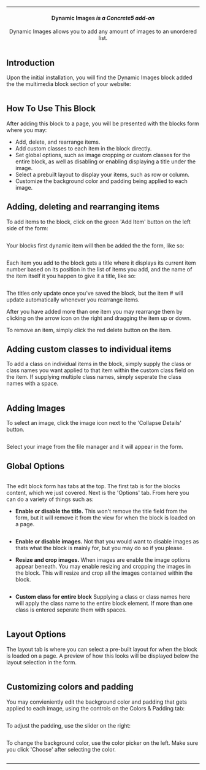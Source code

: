 <p align="center">
    <img alt="" src="documentation/images/logo.jpg"/>
</p>
<hr>
<h4 align="center">
    Dynamic Images <i>is a Concrete5 add-on</i>
</h4>
<p align="center">
    Dynamic Images allows you to add any amount of images to an unordered list.
</p>
<p align="center">
    <img alt="" src="documentation/images/dynamic-images.jpg"/>
</p>
<article class="markdown-body">
    <h1>Introduction</h1>
    <p> Upon the initial installation, you will find the Dynamic Images block added the the multimedia block section of your website: </p>
    <img alt="" src="documentation/images/multimedia.jpg"/>
    <h1>How To Use This Block</h1>
    <p>After adding this block to a page, you will be presented with the blocks form where you may:</p>
    <ul>
        <li>
            Add, delete, and rearrange items.
        </li>
        <li>
            Add custom classes to each item in the block directly.
        </li>
        <li>
            Set global options, such as image cropping or custom classes for the entire block, as well as disabling or enabling displaying a title under the image.
        </li>
        <li>
            Select a prebuilt layout to display your items, such as row or column.
        </li>
        <li>
            Customize the background color and padding being applied to each image.
        </li>
    </ul>
    <h2>Adding, deleting and rearranging items</h2>
    <p>
        To add items to the block, click on the green 'Add Item' button on the left side of the form:
    </p>
    <img alt="" src="documentation/images/image1.jpg"/>
    <p>Your blocks first dynamic item will then be added the the form, like so: </p>
    <img alt="" src="documentation/images/image2.jpg"/>
    <p>Each item you add to the block gets a title where it displays its current item number based on its position in the list of items you add, and the name of the item itself it you happen to give it a title, like so:</p>
    <img alt="" src="documentation/images/image3.jpg"/>
    <p>The titles only update once you've saved the block, but the item # will update automatically whenever you rearrange items.</p>
    <p>After you have added more than one item you may rearrange them by clicking on the arrow icon on the right and dragging the item up or down.</p>
    <p>To remove an item, simply click the red delete button on the item.</p>
    <h2>Adding custom classes to individual items</h2>
    <p>To add a class on individual items in the block, simply supply the class or class names you want applied to that item within the custom class field on the item. If supplying multiple class names, simply seperate the class names with a space.</p>
    <img alt="" src="documentation/images/image4.jpg"/>
    <h2>Adding Images</h2>
    <p> To select an image, click the image icon next to the 'Collapse Details' button.</p>
    <img alt="" src="documentation/images/image.jpg"/>
    <p> Select your image from the file manager and it will appear in the form.</p>
    <h2>Global Options</h2>
    <img alt="" src="documentation/images/image5.jpg"/>
    <p>The edit block form has tabs at the top.  The first tab is for the blocks content, which we just covered.  Next is the 'Options' tab.  From here you can do a variety of things such as:</p>
    <ul>
        <li><p><b>Enable or disable the title.</b>  This won't remove the title field from the form, but it will remove it from the view for when the block is loaded on a page.</p>
            <img alt="" src="documentation/images/image6.jpg"/>
        </li>
        <li><p><b>Enable or disable images.</b>  Not that you would want to disable images as thats what the block is mainly for, but you may do so if you please.</p>
        </li>
        <li><p><b>Resize and crop images.</b>  When images are enable the image options appear beneath.  You may enable resizing and cropping the images in the block.  This will resize and crop all the images contained within the block.</p>
            <img alt="" src="documentation/images/image7.jpg"/>
        </li>
        <li><p><b>Custom class for entire block</b> Supplying a class or class names here will apply the class name to the entire block element.  If more than one class is entered seperate them with spaces.</p>
            <img alt="" src="documentation/images/image8.jpg"/>
        </li>
    </ul>
    <h2>Layout Options</h2>
    <p>The layout tab is where you can select a pre-built layout for when the block is loaded on a page.  A preview of how this looks will be displayed below the layout selection in the form.</p>
    <img alt="" src="documentation/images/image9.jpg"/>
    </p>
    <h2>Customizing colors and padding</h2>
    <p>You may convieniently edit the background color and padding that gets applied to each image, using the controls on the Colors & Padding tab:</p>
    <img alt="" src="documentation/images/image10.jpg"/>
    <p>To adjust the padding, use the slider on the right:</p>
    <img alt="" src="documentation/images/image11.jpg"/>
    <p>To change the background color, use the color picker on the left.  Make sure you click 'Choose' after selecting the color.</p>
    <img alt="" src="documentation/images/image12.jpg"/>
    <hr/>
</article>
